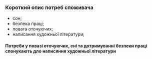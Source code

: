 ### Короткий опис потреб споживача
- сон;
- безпека праці;
- повага оточуючих;
- написання художньої літератури;
#### Потреби у повазі оточуючих, сні та дотримуванні безпеки праці спонукають дло написяння художньої літератури
